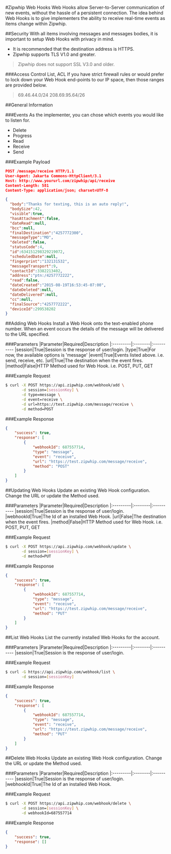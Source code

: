 #Zipwhip Web Hooks
Web Hooks allow Server-to-Server communication of new events, without the hassle
of a persistent connection. The idea behind Web Hooks is to give implementers the ability to receive real-time events as items change within Zipwhip.

##Security
With all items involving messages and messages bodies, it is important to setup Web Hooks with privacy in mind. 

* It is recommended that the destination address is HTTPS.
* Zipwhip supports TLS V1.0 and greater.
> Zipwhip does not support SSL V3.0 and older. 

###Access Control List, ACL
If you have strict firewall rules or would prefer to lock down your Web Hook end-points to our IP space, then those ranges are provided below.

> 69.46.44.0/24
> 208.69.95.64/26

##General Information

###Events
As the implementer, you can chose which events you would like to listen for.

* Delete
* Progress
* Read
* Receive
* Send

###Example Payload
```JSON
POST /message/receive HTTP/1.1
User-Agent: Jakarta Commons-HttpClient/3.1
Host: http://www.yoururl.com/zipwhip/api/receive
Content-Length: 581
Content-Type: application/json; charset=UTF-8
```

```JSON
{  
  "body":"Thanks for texting, this is an auto reply!",
  "bodySize":42,
  "visible":true,
  "hasAttachment":false,
  "dateRead":null,
  "bcc":null,
  "finalDestination":"4257772300",
  "messageType":"MO",
  "deleted":false,
  "statusCode":4,
  "id":634151298329219072,
  "scheduledDate":null,
  "fingerprint":"132131532",
  "messageTransport":9,
  "contactId":3382213402,
  "address":"ptn:/4257772222",
  "read":false,
  "dateCreated":"2015-08-19T16:53:45-07:00",
  "dateDeleted":null,
  "dateDelivered":null,
  "cc":null,
  "finalSource":"4257772222",
  "deviceId":299538202
}
```

##Adding Web Hooks
Install a Web Hook onto the text-enabled phone number. When an event occurs the details of the message will be delivered to the URL specified.

###Parameters
|Parameter|Required|Description
|:---------|:--------|:----------
|session|True|Session is the response of user/login.
|type|True|For now, the available options is 'message'
|event|True|Events listed above. i.e. send, receive, etc.
|url|True|The destination when the event fires. 
|method|False|HTTP Method used for Web Hook. i.e. POST, PUT, GET

###Example Request
```sh
$ curl -X POST https://api.zipwhip.com/webhook/add \
       -d session=[sessionKey] \
       -d type=message \
       -d event=receive \
       -d url=https://test.zipwhip.com/message/receive \
       -d method=POST
```

###Example Response
```JSON
{
	"success": true,
	"response": [
		{
			"webhookId": 687557714,
			"type": "message",
			"event": "receive",
			"url": "https://test.zipwhip.com/message/receive",
			"method": "POST"
		}
	]
}
```

##Updating Web Hooks
Update an existing Web Hook configuration. Change the URL or update the Method used.

###Parameters
|Parameter|Required|Description
|:---------|:--------|:----------
|session|True|Session is the response of user/login.
|webhookId|True|The Id of an installed Web Hook.
|url|False|The destination when the event fires. 
|method|False|HTTP Method used for Web Hook. i.e. POST, PUT, GET

###Example Request
```sh
$ curl -X POST https://api.zipwhip.com/webhook/update \
       -d session=[sessionKey] \
       -d method=PUT
```

###Example Response
```JSON
{
	"success": true,
	"response": [
		{
			"webhookId": 687557714,
			"type": "message",
			"event": "receive",
			"url": "https://test.zipwhip.com/message/receive",
			"method": "PUT"
		}
	]
}
```

##List Web Hooks
List the currently installed Web Hooks for the account.

###Parameters
|Parameter|Required|Description
|:---------|:--------|:----------
|session|True|Session is the response of user/login.

###Example Request
```sh
$ curl -G https://api.zipwhip.com/webhook/list \
       -d session=[sessionKey]
```

###Example Response
```JSON
{
	"success": true,
	"response": [
		{
			"webhookId": 687557714,
			"type": "message",
			"event": "receive",
			"url": "https://test.zipwhip.com/message/receive",
			"method": "PUT"
		}
	]
}
```

##Delete Web Hooks
Update an existing Web Hook configuration. Change the URL or update the Method used.

###Parameters
|Parameter|Required|Description
|:---------|:--------|:----------
|session|True|Session is the response of user/login.
|webhookId|True|The Id of an installed Web Hook.

###Example Request
```sh
$ curl -X POST https://api.zipwhip.com/webhook/delete \
       -d session=[sessionKey] \
       -d webhookId=687557714
```

###Example Response
```JSON
{
	"success": true,
	"response": []
}
``` 
